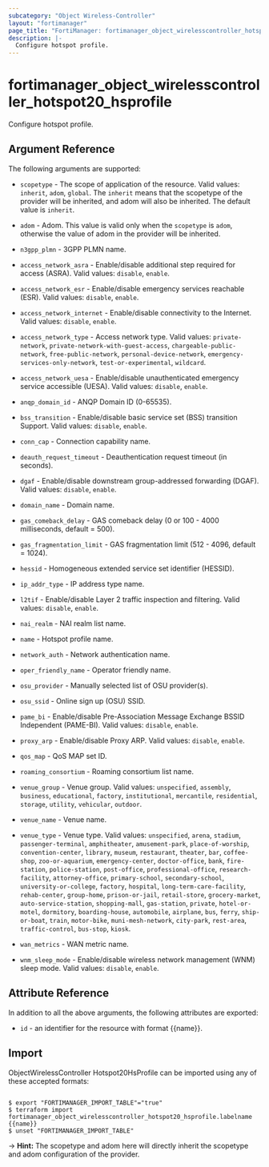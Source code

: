 ```yaml
---
subcategory: "Object Wireless-Controller"
layout: "fortimanager"
page_title: "FortiManager: fortimanager_object_wirelesscontroller_hotspot20_hsprofile"
description: |-
  Configure hotspot profile.
---
```


# fortimanager_object_wirelesscontroller_hotspot20_hsprofile
Configure hotspot profile.

## Argument Reference


The following arguments are supported:

* `scopetype` - The scope of application of the resource. Valid values: `inherit`, `adom`, `global`. The `inherit` means that the scopetype of the provider will be inherited, and adom will also be inherited. The default value is `inherit`.
* `adom` - Adom. This value is valid only when the `scopetype` is `adom`, otherwise the value of adom in the provider will be inherited.

* `n3gpp_plmn` - 3GPP PLMN name.
* `access_network_asra` - Enable/disable additional step required for access (ASRA). Valid values: `disable`, `enable`.

* `access_network_esr` - Enable/disable emergency services reachable (ESR). Valid values: `disable`, `enable`.

* `access_network_internet` - Enable/disable connectivity to the Internet. Valid values: `disable`, `enable`.

* `access_network_type` - Access network type. Valid values: `private-network`, `private-network-with-guest-access`, `chargeable-public-network`, `free-public-network`, `personal-device-network`, `emergency-services-only-network`, `test-or-experimental`, `wildcard`.

* `access_network_uesa` - Enable/disable unauthenticated emergency service accessible (UESA). Valid values: `disable`, `enable`.

* `anqp_domain_id` - ANQP Domain ID (0-65535).
* `bss_transition` - Enable/disable basic service set (BSS) transition Support. Valid values: `disable`, `enable`.

* `conn_cap` - Connection capability name.
* `deauth_request_timeout` - Deauthentication request timeout (in seconds).
* `dgaf` - Enable/disable downstream group-addressed forwarding (DGAF). Valid values: `disable`, `enable`.

* `domain_name` - Domain name.
* `gas_comeback_delay` - GAS comeback delay (0 or 100 - 4000 milliseconds, default = 500).
* `gas_fragmentation_limit` - GAS fragmentation limit (512 - 4096, default = 1024).
* `hessid` - Homogeneous extended service set identifier (HESSID).
* `ip_addr_type` - IP address type name.
* `l2tif` - Enable/disable Layer 2 traffic inspection and filtering. Valid values: `disable`, `enable`.

* `nai_realm` - NAI realm list name.
* `name` - Hotspot profile name.
* `network_auth` - Network authentication name.
* `oper_friendly_name` - Operator friendly name.
* `osu_provider` - Manually selected list of OSU provider(s).
* `osu_ssid` - Online sign up (OSU) SSID.
* `pame_bi` - Enable/disable Pre-Association Message Exchange BSSID Independent (PAME-BI). Valid values: `disable`, `enable`.

* `proxy_arp` - Enable/disable Proxy ARP. Valid values: `disable`, `enable`.

* `qos_map` - QoS MAP set ID.
* `roaming_consortium` - Roaming consortium list name.
* `venue_group` - Venue group. Valid values: `unspecified`, `assembly`, `business`, `educational`, `factory`, `institutional`, `mercantile`, `residential`, `storage`, `utility`, `vehicular`, `outdoor`.

* `venue_name` - Venue name.
* `venue_type` - Venue type. Valid values: `unspecified`, `arena`, `stadium`, `passenger-terminal`, `amphitheater`, `amusement-park`, `place-of-worship`, `convention-center`, `library`, `museum`, `restaurant`, `theater`, `bar`, `coffee-shop`, `zoo-or-aquarium`, `emergency-center`, `doctor-office`, `bank`, `fire-station`, `police-station`, `post-office`, `professional-office`, `research-facility`, `attorney-office`, `primary-school`, `secondary-school`, `university-or-college`, `factory`, `hospital`, `long-term-care-facility`, `rehab-center`, `group-home`, `prison-or-jail`, `retail-store`, `grocery-market`, `auto-service-station`, `shopping-mall`, `gas-station`, `private`, `hotel-or-motel`, `dormitory`, `boarding-house`, `automobile`, `airplane`, `bus`, `ferry`, `ship-or-boat`, `train`, `motor-bike`, `muni-mesh-network`, `city-park`, `rest-area`, `traffic-control`, `bus-stop`, `kiosk`.

* `wan_metrics` - WAN metric name.
* `wnm_sleep_mode` - Enable/disable wireless network management (WNM) sleep mode. Valid values: `disable`, `enable`.



## Attribute Reference

In addition to all the above arguments, the following attributes are exported:
* `id` - an identifier for the resource with format {{name}}.

## Import

ObjectWirelessController Hotspot20HsProfile can be imported using any of these accepted formats:
```

$ export "FORTIMANAGER_IMPORT_TABLE"="true"
$ terraform import fortimanager_object_wirelesscontroller_hotspot20_hsprofile.labelname {{name}}
$ unset "FORTIMANAGER_IMPORT_TABLE"
```
-> **Hint:** The scopetype and adom here will directly inherit the scopetype and adom configuration of the provider.
